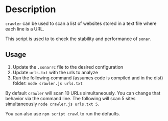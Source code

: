 # Description

`crawler` can be used to scan a list of websites stored in a text file
where each line is a URL.

This script is used to to check the stability and performance of
`sonar`.

## Usage

1. Update the `.sonarrc` file to the desired configuration
1. Update `urls.txt` with the urls to analyze
1. Run the following command (assumes code is compiled and in the dist)
   folder: `node crawler.js urls.txt`

By default `crawler` will scan 10 URLs simultaneously. You can change
that behavior via the command line. The following will scan 5 sites
simultaneously `node crawler.js urls.txt 5`.

You can also use `npm script crawl` to run the defaults.
